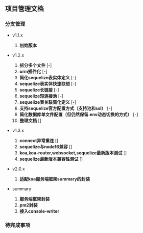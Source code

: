 ## 项目管理文档

### 分支管理

- v1.1.x
    1. **初始版本**

- v1.2.x
    1. **拆分多个文件** [-]
    2. **orm插件化** [-]
    3. **简化sequelize表实体定义** [-]
    4. **sequelize表实体快速联想** [-]
    5. **sequelize长链接** [-]
    6. **sequelize短连接池** [-]
    7. **sequelize表关联简化定义** [-]
    8. **支持sequelize官方配置方式（支持池和ssl）** [-]
    9. **简化数据库单文件配置（但仍然保留.env动态切换的方式）** [-]
    10. **整理文档** []

- v1.3.x
    1. **connect异常重连** []
    2. **sequelize与node16兼容** []
    3. **koa,koa-router,websocket,sequelize最新版本测试** []
    4. **sequelize最新版本兼容性测试** []

- v2.0.x
    1. **适配koa服务端框架summary的封装**

- summary
    1. **服务端框架封装**
    2. **pm2封装**
    3. **接入console-writer**

### 待完成事项


